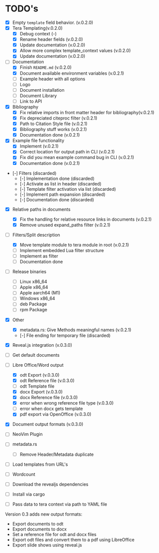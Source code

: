 # TODO's

- [x] Empty `template` field behavior. (v.0.2.0)
- [x] Tera Templating(v.0.2.0)
	- [x] Debug context (-)
	- [x] Rename header fields (v.0.2.0)
	- [x] Update documentation (v.0.2.0)
	- [x] Allow more complex template_context values (v.0.2.0)
	- [x] Update documentation (v.0.2.0)
- [ ] Documentation
	- [x] Finish `README.md` (v.0.2.0)
	- [x] Document available environment variables (v.0.2.1)
	- [ ] Example header with all options
	- [ ] Logo
	- [ ] Document installation
	- [ ] Document Library
	- [ ] Link to API
- [x] Bibliography
	- [x] Fix relative imports in front matter header for bibliography(v.0.2.1)
	- [x] Fix depreciated citeproc filter (v.0.2.1)
	- [x] Path to Citation Style file (v.0.2.1)
	- [x] Bibliography stuff works (v.0.2.1)
	- [x] Documentation done (v.0.2.1)
- [x] Example file functionality
	- [x] Implement (v.0.2.1)
	- [x] Correct location for output path in CLI (v.0.2.1)
	- [x] Fix did you mean example command bug in CLI (v.0.2.1)
	- [x] Documentation done (v.0.2.1)
- [-] Filters (discarded)
	- [-] Implementation done (discarded)
	- [-] Activate as list in header (discarded)
	- [-] Template filter activation via list (discarded)
	- [-] Implement path expansion (discarded)
	- [-] Documentation done (discarded)
- [x] Relative paths in documents
	- [x] Fix the handling for relative resource links in documents (v.0.2.1)
	- [x] Remove unused expand_paths filter (v.0.2.1)
- [ ] Filters/Split description
	- [x] Move template module to tera module in root (v.0.2.1)
	- [ ] Implement embedded Lua filter structure
	- [ ] Implement as filter
	- [ ] Documentation done
- [ ] Release binaries
	- [ ] Linux x86_64
	- [ ] Apple x86_64
	- [ ] Apple aarch64 (M1)
	- [ ] Windows x86_64
	- [ ] deb Package
	- [ ] rpm Package
- [x] Other
	- [x] metadata.rs: Give Methods meaningful names (v.0.2.1)
	- [-] File ending for temporary file (discarded)

- [x] Reveal.js integration (v.0.3.0)
- [ ] Get default documents
- [ ] Libre Office/Word output
	- [x] odt Export (v.0.3.0)
	- [x] odt Reference file (v.0.3.0)
	- [ ] odt Template file
	- [x] docx Export (v.0.3.0)
	- [x] docx Reference file (v.0.3.0)
	- [x] error when wrong reference file type (v.0.3.0)
	- [ ] error when docx gets template
	- [x] pdf export via OpenOffice (v.0.3.0)
- [x] Document output formats (v.0.3.0)
- [ ] NeoVim Plugin
- [ ] metadata.rs
	- [ ] Remove Header/Metadata duplicate
- [ ] Load templates from URL's
- [ ] Wordcount
- [ ] Download the revealjs dependencies
- [ ] Install via cargo
- [ ] Pass data to tera context via path to YAML file

Version 0.3 adds new output formats:

- Export documents to odt
- Export documents to docx
- Set a reference file for odt and docx files
- Export odt files and convert them to a pdf using LibreOffice
- Export slide shows using reveal.js
